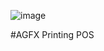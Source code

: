 ![image](https://github.com/dazedmind/agfx-pos/assets/72547619/e74e5170-951c-4812-80aa-290c265f5d91)

#AGFX Printing POS
